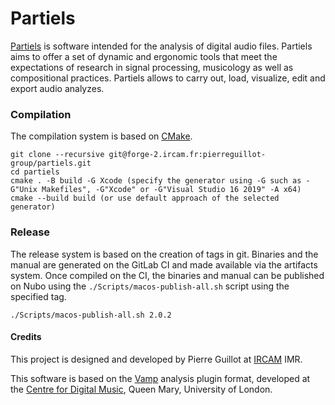 # Partiels

[Partiels](https://forum.ircam.fr/projects/detail/partiels/) is software intended for the analysis of digital audio files. Partiels aims to offer a set of dynamic and ergonomic tools that meet the expectations of research in signal processing, musicology as well as compositional practices. Partiels allows to carry out, load, visualize, edit and export audio analyzes.

### Compilation

The compilation system is based on [CMake](https://cmake.org/).

```
git clone --recursive git@forge-2.ircam.fr:pierreguillot-group/partiels.git
cd partiels
cmake . -B build -G Xcode (specify the generator using -G such as -G"Unix Makefiles", -G"Xcode" or -G"Visual Studio 16 2019" -A x64)
cmake --build build (or use default approach of the selected generator)
```

### Release

The release system is based on the creation of tags in git. Binaries and the manual are generated on the GitLab CI and made available via the artifacts system. Once compiled on the CI, the binaries and manual can be published on Nubo using the `./Scripts/macos-publish-all.sh` script using the specified tag. 

```
./Scripts/macos-publish-all.sh 2.0.2
```

#### Credits

This project is designed and developed by Pierre Guillot at [IRCAM](https://www.ircam.fr/) IMR.  

This software is based on the [Vamp](https://www.vamp-plugins.org/) analysis plugin format, developed at the [Centre for Digital Music](http://c4dm.eecs.qmul.ac.uk/), Queen Mary, University of London.
